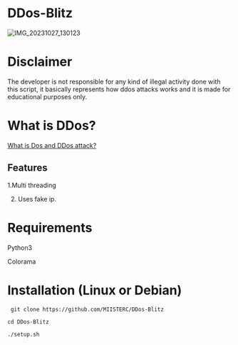 # DDos-Blitz
![IMG_20231027_130123](https://github.com/MIISTERC/DDos-Blitz/assets/130668957/87d35a4c-436e-40eb-8e68-c8f3f3d72967)
# Disclaimer
The developer is not responsible for any kind of illegal activity done with this script, it basically represents how ddos attacks works and it is made for educational purposes only.
# What is DDos?
[What is Dos and DDos attack?](https://en.m.wikipedia.org/wiki/Denial-of-service_attack)
## Features 
1.Multi threading


2. Uses fake ip.

# Requirements
Python3


Colorama

# Installation (Linux or Debian)
```
 git clone https://github.com/MIISTERC/DDos-Blitz

cd DDos-Blitz

./setup.sh
```

